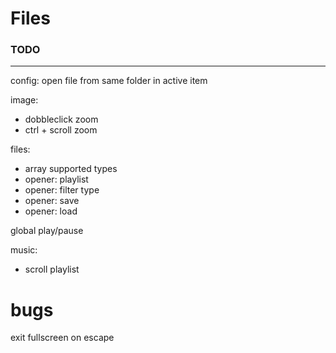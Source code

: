 # Files



### TODO
___
config:
open file from same folder in active item

image:

- dobbleclick zoom
- ctrl + scroll zoom

files:
- array supported types
- opener: playlist
- opener: filter type
- opener: save
- opener: load

global play/pause

music:
- scroll playlist


# bugs

exit fullscreen on escape
